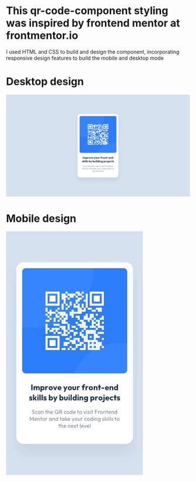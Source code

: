 # This qr-code-component styling was inspired by frontend mentor at frontmentor.io

I used HTML and CSS to build and design the component, incorporating responsive
design features to build the mobile and desktop mode

# Desktop design

![Alt text](images/desktop-design.jpg)

# Mobile design

![Alt text](images/mobile-design.jpg)